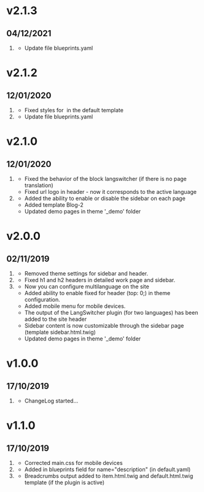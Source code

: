 # v2.1.3
## 04/12/2021

1. [](#correction)
    * Update file blueprints.yaml

# v2.1.2
## 12/01/2020

1. [](#bugfix)
    * Fixed styles for <img> in the default template
1. [](#correction)
    * Update file blueprints.yaml

# v2.1.0
## 12/01/2020

1. [](#bugfix)
    * Fixed the behavior of the block langswitcher (if there is no page translation)
    * Fixed url logo in header - now it corresponds to the active language
1. [](#new)
    * Added the ability to enable or disable the sidebar on each page
    * Added template Blog-2
    * Updated demo pages in theme '_demo' folder

# v2.0.0
## 02/11/2019

1. [](#correction)
    * Removed theme settings for sidebar and header.
1. [](#bugfix)
    * Fixed h1 and h2 headers in detailed work page and sidebar.
1. [](#new)
    * Now you can configure multilanguage on the site
    * Added ability to enable fixed for header (top: 0;) in theme configuration.
    * Added mobile menu for mobile devices.
    * The output of the LangSwitcher plugin (for two languages) has been added to the site header
    * Sidebar content is now customizable through the sidebar page (template sidebar.html.twig)
    * Updated demo pages in theme '_demo' folder

# v1.0.0
## 17/10/2019

1. [](#new)
    * ChangeLog started...
  
# v1.1.0
## 17/10/2019

1. [](#correction)
    * Corrected main.css for mobile devices
1. [](#new)
    * Added in blueprints field for name="description" (in default.yaml)
1. [](#new)
    * Breadcrumbs output added to item.html.twig and default.html.twig template (if the plugin is active)
